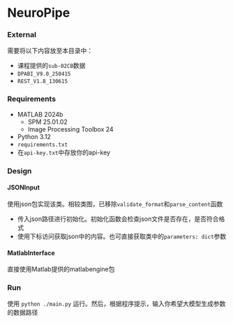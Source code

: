 # NeuroPipe
### External
需要将以下内容放至本目录中：
- 课程提供的`sub-02CB`数据
- `DPABI_V9.0_250415`
- `REST_V1.8_130615`

### Requirements
- MATLAB 2024b
  - SPM 25.01.02
  - Image Processing Toolbox 24
- Python 3.12
- `requirements.txt`
- 在`api-key.txt`中存放你的api-key

### Design
#### JSONInput
使用json包实现该类。相较类图，已移除`validate_format`和`parse_content`函数
- 传入json路径进行初始化。初始化函数会检查json文件是否存在，是否符合格式
- 使用下标访问获取json中的内容。也可直接获取类中的`parameters: dict`参数

#### MatlabInterface
直接使用Matlab提供的matlabengine包

### Run
使用 `python ./main.py` 运行。然后，根据程序提示，输入你希望大模型生成参数的数据路径
